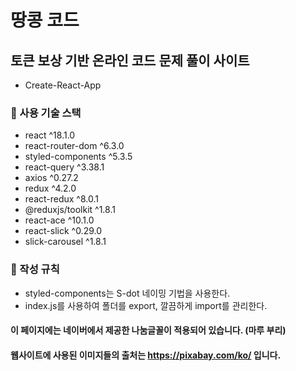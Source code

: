 # 땅콩 코드
## 토큰 보상 기반 온라인 코드 문제 풀이 사이트
* Create-React-App

### 🍓 사용 기술 스택
* react ^18.1.0
* react-router-dom ^6.3.0
* styled-components ^5.3.5
* react-query ^3.38.1
* axios ^0.27.2
* redux ^4.2.0
* react-redux ^8.0.1
* @reduxjs/toolkit ^1.8.1
* react-ace ^10.1.0
* react-slick ^0.29.0
* slick-carousel ^1.8.1

### 🍓 작성 규칙
* styled-components는  S-dot 네이밍 기법을 사용한다.
* index.js를 사용하여 폴더를 export, 깔끔하게 import를 관리한다.

#### 이 페이지에는 네이버에서 제공한 나눔글꼴이 적용되어 있습니다. (마루 부리)
#### 웹사이트에 사용된 이미지들의 출처는 https://pixabay.com/ko/ 입니다.